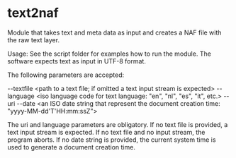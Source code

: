 # text2naf


Module that takes text and meta data as input and creates a NAF file with the raw text layer.

Usage:
See the script folder for examples how to run the module. The software expects text as input in UTF-8 format.


The following parameters are accepted:

--textfile  <path to a text file; if omitted a text input stream is expected>
--language  <iso language code for text language: "en", "nl", "es", "it", etc.>
--uri       <unique resrouce identifier that uniquely identifies a source text>
--date      <an ISO date string that represent the document creation time: "yyyy-MM-dd'T'HH:mm:ssZ">

The uri and language parameters are obligatory. If no text file is provided, a text input stream is expected.
If no text file and no input stream, the program aborts. If no date string is provided,
the current system time is used to generate a document creation time.

